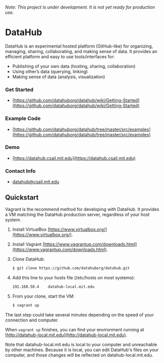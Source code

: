 *Note: This project is under development. It is not yet ready for production use.*

DataHub
===========
DataHub is an experimental hosted platform (GitHub-like) for organizing, managing, sharing, collaborating, and making sense of data. It provides an efficient platform and easy to use tools/interfaces for:

* Publishing of your own data (hosting, sharing, collaboration)
* Using other’s data (querying, linking)
* Making sense of data (analysis, visualization)

### Get Started

+ [https://github.com/datahuborg/datahub/wiki/Getting-Started](https://github.com/datahuborg/datahub/wiki/Getting-Started)

### Example Code

+ [https://github.com/datahuborg/datahub/tree/master/src/examples](https://github.com/datahuborg/datahub/tree/master/src/examples)

### Demo
+ [https://datahub.csail.mit.edu](https://datahub.csail.mit.edu)

### Contact Info
+ [datahub@csail.mit.edu](mailto:datahub@csail.mit.edu)

## Quickstart

Vagrant is the recommend method for developing with DataHub. It provides a VM matching the DataHub production server, regardless of your host system.

1. Install VirtualBox [https://www.virtualbox.org/](https://www.virtualbox.org/).

1. Install Vagrant [https://www.vagrantup.com/downloads.html](https://www.vagrantup.com/downloads.html).

1. Clone DataHub:
    ```bash
    $ git clone https://github.com/datahuborg/datahub.git
    ```

1. Add this line to your hosts file (/etc/hosts on most systems):
    ```bash
    192.168.50.4    datahub-local.mit.edu
    ```

1. From your clone, start the VM:
    ```bash
    $ vagrant up
    ```

The last step could take several minutes depending on the speed of your connection and computer.

When `vagrant up` finishes, you can find your environment running at [http://datahub-local.mit.edu](http://datahub-local.mit.edu).

Note that datahub-local.mit.edu is local to your computer and unreachable by other machines. Because it is local, you can edit DataHub's files on your computer, and those changes will be reflected on datahub-local.mit.edu.